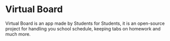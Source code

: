 # Virtual Board

Virtual Board is an app made by Students for Students, it is an open-source project for handling you school schedule, keeping tabs on homework and much more.